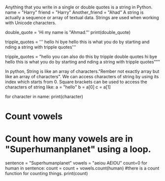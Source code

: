 Anything that you write in a single or double quotes is a string in Python.
name = "Harry"
friend = "Harry"
Another_friend = "Ahad"
A string is actually a sequence or array of textual data. Strings are used when working with Unicode characters.

double_quote = 'Hi my name is "Ahmad."'
print(double_quote)

tripple_quotes = ''' hello
hi
bye
hello
this is what you do by starting and nding a string with tripple quotes'''

tripple_quotes = "hello
you can also do this by tripple double quotes
hi
bye
hello
this is what you do by starting and nding a string with tripple quotes"""


<!-- Assigning Characters of a String -->
In python, String is like an array of characters."Rember not exactly array but like an array of characters". We can access characters of string by using its index which starts from 0.
Square brackets can be used to access the characters of string like:
a = "hello"
b = a[0]    <!--We are accessing here h-->
c = a[1]    <!--We are accessing here e--> 



for character in name:
    print(character)
    <!-- Here Character is my chosen name and in is which variable I want my loop to run -->

<!-- A for-loop is like saying:
like character it can be a x, or an a, or anyword or name of your choice, like a variable
“Go through each item inside this thing, and call it x (or character, or letter, etc.), and do something with it.” -->
<!-- Loop here is just for strings only like this we will learn it later -->

# Count vowels
# Count how many vowels are in "Superhumanplanet" using a loop.
sentence = "Superhumanplanet"
vowels = "aeiou AEIOU"
count=0
for human in sentence:
    count = count + vowels.count(human)         #there is a count function for counting things.
print(count)

